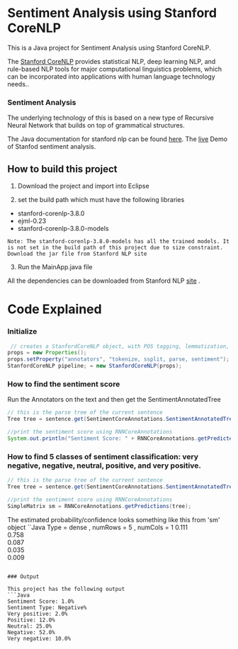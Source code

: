 # Sentiment Analysis using Stanford CoreNLP

This is a Java project for Sentiment Analysis using Stanford CoreNLP.

The [Stanford CoreNLP](https://nlp.stanford.edu/) provides statistical NLP, deep learning NLP, 
and rule-based NLP tools for major computational linguistics problems, 
which can be incorporated into applications with human language technology needs..

 
### Sentiment Analysis

The underlying technology of this is based on a new type of Recursive Neural Network that builds on top of grammatical structures.

The Java documentation for stanford nlp can be found [here](https://nlp.stanford.edu/nlp/javadoc/javanlp/).
The [live](http://nlp.stanford.edu:8080/sentiment/rntnDemo.html) Demo of Stanfod sentiment analysis.


## How to build this project

1. Download the project and import into Eclipse

2. set the build path which must have the following libraries 

 * stanford-corenlp-3.8.0
 * ejml-0.23
 * stanford-corenlp-3.8.0-models

```
Note: The stanford-corenlp-3.8.0-models has all the trained models. It is not set in the build path of this project due to size constraint. 
Download the jar file from Stanford NLP site
```
3. Run the MainApp.java file

All the dependencies can be downloaded from Stanford NLP [site](https://stanfordnlp.github.io/CoreNLP/) .

# Code Explained
### Initialize

```Java
 // creates a StanfordCoreNLP object, with POS tagging, lemmatization, NER, parsing, and sentiment
props = new Properties();
props.setProperty("annotators", "tokenize, ssplit, parse, sentiment");
StanfordCoreNLP pipeline; = new StanfordCoreNLP(props);
```


### How to find the sentiment score

Run the Annotators on the text and then get the SentimentAnnotatedTree
```Java
// this is the parse tree of the current sentence
Tree tree = sentence.get(SentimentCoreAnnotations.SentimentAnnotatedTree.class);

//print the sentiment score using RNNCoreAnnotations
System.out.println("Sentiment Score: " + RNNCoreAnnotations.getPredictedClass(tree));
```

### How to find 5 classes of sentiment classification: very negative, negative, neutral, positive, and very positive.
```Java
// this is the parse tree of the current sentence
Tree tree = sentence.get(SentimentCoreAnnotations.SentimentAnnotatedTree.class);

//print the sentiment score using RNNCoreAnnotations
SimpleMatrix sm = RNNCoreAnnotations.getPredictions(tree);
```
The estimated probability/confidence looks something like this from 'sm' object
``Java
Type = dense , numRows = 5 , numCols = 1
 0.111  
 0.758  
 0.087  
 0.035  
 0.009
```

### Output

This project has the following output
```Java
Sentiment Score: 1.0%
Sentiment Type: Negative%
Very positive: 2.0%
Positive: 12.0%
Neutral: 25.0%
Negative: 52.0%
Very negative: 10.0%
```

